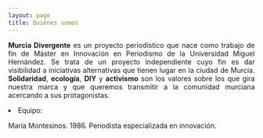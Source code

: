 ```yaml
---
layout: page
title: Quiénes somos
---
```


<p align="justify"><b>Murcia Divergente</b> es un proyecto periodístico que nace como trabajo de fin de Máster en Innovación en Periodismo de la Universidad Miguel Hernández. Se trata de un proyecto independiente cuyo fin es dar visibilidad a iniciativas alternativas que tienen lugar en la ciudad de Murcia. <b>Solidaridad</b>, <b>ecología</b>, <b>DIY</b> y <b>activismo</b> son los valores sobre los que gira nuestra marca y que queremos transmitir  a la comunidad murciana acercando a sus protagonistas.</p> 

<li>Equipo:</li> 

María Montesinos. 1986. Periodista especializada en innovación. 

   